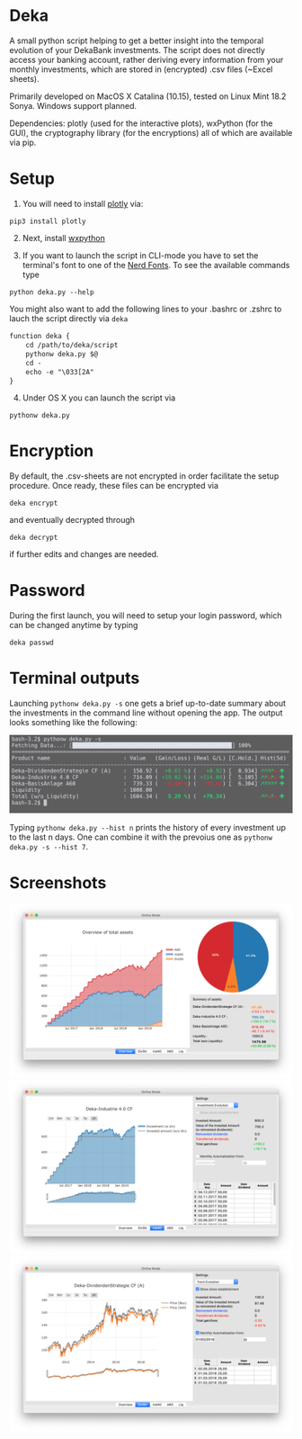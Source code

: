 # Deka
A small python script helping to get a better insight into the temporal evolution of your DekaBank investments.
The script does not directly access your banking account, rather deriving every information from your monthly investments, which are stored in (encrypted) .csv files (~Excel sheets).

Primarily developed on MacOS X Catalina (10.15), tested on Linux Mint 18.2 Sonya. Windows support planned.

Dependencies: plotly (used for the interactive plots), wxPython (for the GUI), the cryptography library (for the encryptions) all of which are available via pip.

# Setup
1. You will need to install [plotly](https://plot.ly/python/getting-started/) via:
```
pip3 install plotly
```
2. Next, install [wxpython](https://wiki.wxpython.org/How%20to%20install%20wxPython)

3. If you want to launch the script in CLI-mode you have to set the terminal's font to one of the [Nerd Fonts](https://nerdfonts.com). To see the available commands type
```
python deka.py --help
```
You might also want to add the following lines to your .bashrc or .zshrc to lauch the script directly via ```deka```
```
function deka {
	cd /path/to/deka/script
	pythonw deka.py $@
	cd -
	echo -e "\033[2A"
}
```

4. Under OS X you can launch the script via
```
pythonw deka.py
```

# Encryption
By default, the .csv-sheets are not encrypted in order facilitate the setup procedure. Once ready, these files can be encrypted via
```
deka encrypt
```
and eventually decrypted through
```
deka decrypt
```
if further edits and changes are needed.

# Password
During the first launch, you will need to setup your login password, which can be changed anytime by typing
```
deka passwd
```

# Terminal outputs
Launching ```pythonw deka.py -s``` one gets a brief up-to-date summary about the investments in the command line without opening the app. The output looks something like the following:

![Alt text](/screenshots/deka_s.png?raw=true "")

Typing ```pythonw deka.py --hist n``` prints the history of every investment up to the last n days. One can combine it with the prevoius one as ```pythonw deka.py -s --hist 7```.

# Screenshots

![Alt text](/screenshots/s1.png?raw=true "")
![Alt text](/screenshots/s2.png?raw=true "")
![Alt text](/screenshots/s3.png?raw=true "")
